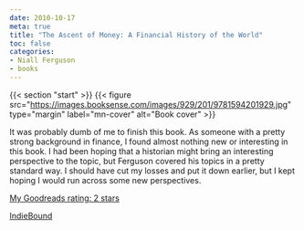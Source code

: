 ```yaml
---
date: 2010-10-17
meta: true
title: "The Ascent of Money: A Financial History of the World"
toc: false
categories:
- Niall Ferguson
- books
---
```


{{< section "start" >}}
{{< figure src="https://images.booksense.com/images/929/201/9781594201929.jpg" type="margin" label="mn-cover" alt="Book cover" >}}

It was probably dumb of me to finish this book. As someone with a pretty strong background in finance, I found almost nothing new or interesting in this book. I had been hoping that a historian might bring an interesting perspective to the topic, but Ferguson covered his topics in a pretty standard way. I should have cut my losses and put it down earlier, but I kept hoping I would run across some new perspectives.

[My Goodreads rating: 2 stars](https://www.goodreads.com/review/show/125787892)  

[IndieBound](https://www.indiebound.org/book/9781594201929)
